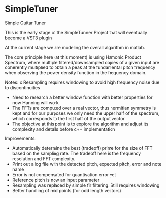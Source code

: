 # SimpleTuner
Simple Guitar Tuner

This is the early stage of the SimpleTunner Project that will eventually become a VST3 plugin

At the current stage we are modeling the overall algorithm in matlab.

The core principle here (at this moment) is using Hamonic Product Spectrum,
where multiple filtered/downsampled copies of a given input are coherently 
multiplied to obtain a peak at the fundamental pitch frequency when observing the
power density function in the frequency domain.

Notes:
x Resampling requires windowing to avoid high frequency noise due to discontinuities
- Need to research a better window function with better properties for now Hanning will work
- The FFTs are computed over a real vector, thus hermitian symmetry is kept and for our
  purposes we only need the upper half of the spectrum, which corresponds to the first 
  half of the output vector
- The objective at this point is to explore the algorithm and adjust its complexity and details
  before c++ implementation

Improvements:
- Automatically determine the best (tradeoff) prime for the size of FFT based on the sampling rate.
  The tradeoff here is the frequency resolution and FFT complexity.
- Print out a log file with the detected pitch, expected pitch, error and note name
- Error is not compensated for quantisation error yet
- Reference pitch is now an input parameter
- Resampling was replaced by simple fir filtering. Still requires windowing
- Better handling of mid points (for odd length vectors)
